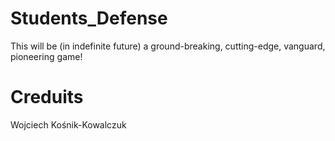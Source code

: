 # Students_Defense
This will be (in indefinite future) a ground-breaking, cutting-edge, vanguard, pioneering game!

# Creduits

Wojciech Kośnik-Kowalczuk
